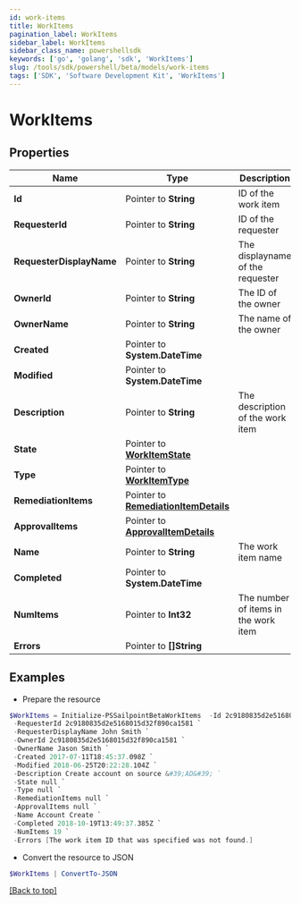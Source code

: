 ```yaml
---
id: work-items
title: WorkItems
pagination_label: WorkItems
sidebar_label: WorkItems
sidebar_class_name: powershellsdk
keywords: ['go', 'golang', 'sdk', 'WorkItems'] 
slug: /tools/sdk/powershell/beta/models/work-items
tags: ['SDK', 'Software Development Kit', 'WorkItems']
---
```



# WorkItems

## Properties

Name | Type | Description | Notes
------------ | ------------- | ------------- | -------------
**Id** |  Pointer to **String** | ID of the work item | [optional] 
**RequesterId** |  Pointer to **String** | ID of the requester | [optional] 
**RequesterDisplayName** |  Pointer to **String** | The displayname of the requester | [optional] 
**OwnerId** |  Pointer to **String** | The ID of the owner | [optional] 
**OwnerName** |  Pointer to **String** | The name of the owner | [optional] 
**Created** |  Pointer to **System.DateTime** |  | [optional] 
**Modified** |  Pointer to **System.DateTime** |  | [optional] 
**Description** |  Pointer to **String** | The description of the work item | [optional] 
**State** |  Pointer to [**WorkItemState**](work-item-state) |  | [optional] 
**Type** |  Pointer to [**WorkItemType**](work-item-type) |  | [optional] 
**RemediationItems** |  Pointer to [**RemediationItemDetails**](remediation-item-details) |  | [optional] 
**ApprovalItems** |  Pointer to [**ApprovalItemDetails**](approval-item-details) |  | [optional] 
**Name** |  Pointer to **String** | The work item name | [optional] 
**Completed** |  Pointer to **System.DateTime** |  | [optional] 
**NumItems** |  Pointer to **Int32** | The number of items in the work item | [optional] 
**Errors** |  Pointer to **[]String** |  | [optional] 

## Examples

- Prepare the resource
```powershell
$WorkItems = Initialize-PSSailpointBetaWorkItems  -Id 2c9180835d2e5168015d32f890ca1581 `
 -RequesterId 2c9180835d2e5168015d32f890ca1581 `
 -RequesterDisplayName John Smith `
 -OwnerId 2c9180835d2e5168015d32f890ca1581 `
 -OwnerName Jason Smith `
 -Created 2017-07-11T18:45:37.098Z `
 -Modified 2018-06-25T20:22:28.104Z `
 -Description Create account on source &#39;AD&#39; `
 -State null `
 -Type null `
 -RemediationItems null `
 -ApprovalItems null `
 -Name Account Create `
 -Completed 2018-10-19T13:49:37.385Z `
 -NumItems 19 `
 -Errors [The work item ID that was specified was not found.]
```

- Convert the resource to JSON
```powershell
$WorkItems | ConvertTo-JSON
```


[[Back to top]](#) 

